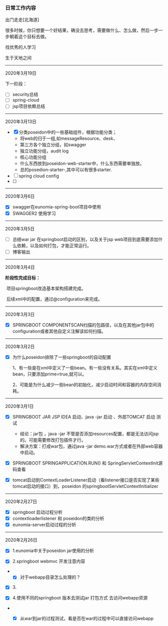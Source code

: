 ### 日常工作内容

出门走走[北海道]

很多时候，你只想要一个好结果，确没去思考，需要做什么、怎么做，然后一步一步朝着这个目标去做。

找优秀的人学习

生于天地之间

---------------

2020年3月19日

下一阶段：

- [ ] security总结
- [ ] spring-cloud
- [ ] jsp项目依赖总结

------------------

2020年3月13日

- [x] 分类poseidon中的一些基础组件，根据功能分类；
  + 将web的归于一组,如messageResource、desk、
  + 第三方各个独立分组，如swagger 
  + 独立功能分组，audit log
  + 核心功能分组
  + 什么东西放到poseidon-web-starter中，什么东西需要单独放。
  + 总的posedion-starter-,其中可以有很多starter.
- [ ] spring cloud config
- [ ] 





--------------------------

2020年3月6日

- [x] swagger在eunomia-spring-boot项目中使用
- [x] SWAGGER2 使用学习

------------------

2020年3月5日

- [ ] 总结war jar 在springboot启动的区别，以及关于jsp web项目到底需要添加什么依赖，以及如何打包，才能正常运行。
- [ ] 博客输出

-----------------------------------------

2020年3月4日

**阶段性完成目标：**

​	项目springboot改造基本架构搭建完成。

​	后续xml中的配置，通过@configuration来完成。

-------------------------------------------

2020年3月3日

- [x] SPRINGBOOT COMPONENTSCAN扫描的包路径，以及在其他jar包中的configuration或者其他自定义注解该如何扫描。

-----------------------------------------------------------------

2020年3月2日

- [x] 为什么poseidon排除了一些springboot的自动配置

  1、有一些是在xml中定义了一些bean。有一些没有关系。其实在xml中定义bean，只要添加prime=true,就可以。

  2、可能是为什么减少一些bean的初始化，减少启动时间和容器的内存空间消耗。

  

--------------------------------------

2020年3月1日

- [x] SPRINGBOOT JAR JSP IDEA 启动、java -jar 启动 、外部TOMCAT 启动 测试
  - 结论：jar包 ，java -jar 不管是否添加resources配置，都是无法访问jsp的。可能需要修改打包插件才行。
  - 解决方案：打成war包，通过java -jar demo.war方式或者在外部web容器中启动。
- [x] SPRINGBOOT SPRINGAPPLICATION.RUN() 和 SpringServletContextInit源码查看
- [x] tomcat启动到ContextLoaderListener启动（看listener接口是否实现了某些tomcat启动的接口）到，poseidon 的springbootServletContextInitializer



---------------------------------------------------

2020年2月27日

- [x] springboot 启动过程分析
- [x] contextloaderlistener 和 poseidon的类的分析
- [x] eunomia-server启动过程的分析

------------------------------------------------------

2020年2月26日



- [x] 1.eunomia中关于poseidon jar使用的分析

- [x] 2.springboot webmvc 开发注意内容

- - [x] 对于webapp目录怎么处理的？

- [x] 3.<profile>

- [x] 4.使用不同的springboot 版本去测试jar 打包方式 去访问webapp资源

- - [x] 从war到jar的过程测试，看是否在war的过程中可以直接访问webapp



